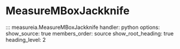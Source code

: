 # MeasureMBoxJackknife

::: measureia.MeasureMBoxJackknife
handler: python
options:
show_source: true
members_order: source
show_root_heading: true
heading_level: 2